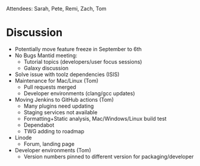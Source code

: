 Attendees: Sarah, Pete, Remi, Zach, Tom

# Discussion
- Potentially move feature freeze in September to 6th
- No Bugs Mantid meeting:
  - Tutorial topics (developers/user focus sessions)
  - Galaxy discussion
- Solve issue with toolz dependencies (ISIS)
- Maintenance for Mac/Linux (Tom)
   - Pull requests merged
   - Developer environments (clang/gcc updates)
- Moving Jenkins to GitHub actions (Tom)
   - Many plugins need updating
   - Staging services not available
   - Formatting+Static analysis, Mac/Windows/Linux build test
   - Dependabot
   - TWG adding to roadmap
- Linode
    - Forum, landing page
- Developer environments (Tom)
    - Version numbers pinned to different version for packaging/developer
